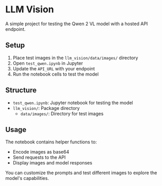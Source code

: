 # LLM Vision

A simple project for testing the Qwen 2 VL model with a hosted API endpoint.

## Setup

1. Place test images in the `llm_vision/data/images/` directory
2. Open `test_qwen.ipynb` in Jupyter
3. Update the `API_URL` with your endpoint
4. Run the notebook cells to test the model

## Structure

- `test_qwen.ipynb`: Jupyter notebook for testing the model
- `llm_vision/`: Package directory
  - `data/images/`: Directory for test images

## Usage

The notebook contains helper functions to:
- Encode images as base64
- Send requests to the API
- Display images and model responses

You can customize the prompts and test different images to explore the model's capabilities.